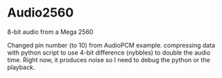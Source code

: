 # Audio2560
8-bit audio from a Mega 2560

Changed pin number (to 10) from AudioPCM example.
compressing data with python script to use 4-bit difference (nybbles)
to double the audio time.  Right now, it produces noise so I need to debug the python or the playback.

